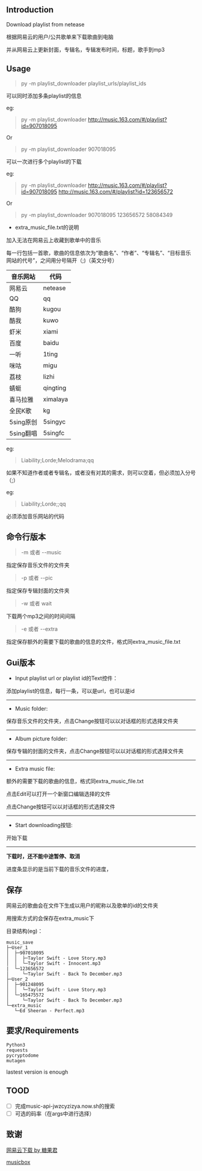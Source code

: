 ## Introduction

Download playlist from netease

根据网易云的用户/公共歌单来下载歌曲到电脑

并从网易云上更新封面，专辑名，专辑发布时间，标题，歌手到mp3

## Usage


> py -m  playlist_downloader playlist_urls/playlist_ids

可以同时添加多条playlist的信息

eg:

> py -m  playlist_downloader http://music.163.com/#/playlist?id=907018095

Or

> py -m  playlist_downloader 907018095

可以一次进行多个playlist的下载

eg:

> py -m  playlist_downloader http://music.163.com/#/playlist?id=907018095 http://music.163.com/#/playlist?id=123656572

Or

> py -m  playlist_downloader 907018095 123656572 58084349

 -  extra_music_file.txt的说明

加入无法在网易云上收藏到歌单中的音乐

每一行包括一首歌，歌曲的信息依次为“歌曲名”、“作者”、“专辑名”、“目标音乐网站的代号”，之间用分号隔开（;)（英文分号）

音乐网站|代码
---|---
网易云|netease
QQ|qq
酷狗|kugou
酷我|kuwo
虾米|xiami
百度|baidu
一听|1ting
咪咕|migu
荔枝|lizhi
蜻蜓|qingting
喜马拉雅|ximalaya
全民K歌|kg
5sing原创|5singyc
5sing翻唱|5singfc

eg:

> Liability;Lorde;Melodrama;qq

如果不知道作者或者专辑名，或者没有对其的需求，则可以空着，但必须加入分号（;）

eg:

> Liability;Lorde;;qq

必须添加音乐网站的代码

## 命令行版本

> -m 或者 --music

指定保存音乐文件的文件夹

> -p 或者 --pic

指定保存专辑封面的文件夹

> -w 或者 wait

下载两个mp3之间的时间间隔

> -e 或者 --extra

指定保存额外的需要下载的歌曲的信息的文件，格式同extra_music_file.txt

## Gui版本

 - Input playlist url or playlist id的Text控件：

 添加playlist的信息，每行一条，可以是url，也可以是id

---

 - Music folder:

 保存音乐文件的文件夹，点击Change按钮可以以对话框的形式选择文件夹

---

 - Album picture folder:

 保存专辑的封面的文件夹，点击Change按钮可以以对话框的形式选择文件夹

---

 - Extra music file:

 额外的需要下载的歌曲的信息，格式同extra_music_file.txt

 点击Edit可以打开一个新窗口编辑选择的文件

 点击Change按钮可以以对话框的形式选择文件

---
 - Start downloading按钮:

开始下载

---

**下载时，还不能中途暂停、取消**

进度条显示的是当前下载的音乐文件的进度，

## 保存

网易云的歌曲会在文件下生成以用户的昵称以及歌单的id的文件夹

用搜索方式的会保存在extra_music下

目录结构(eg)：
```
music_save
├─User_1
│  ├─907018095
│  │  ├─Taylor Swift - Love Story.mp3
│  │  └─Taylor Swift - Innocent.mp3
|  └─123656572
│     └─Taylor Swift - Back To December.mp3
├─User_2
│  ├─901248095
│  │  └─Taylor Swift - Love Story.mp3
│  └─165475572
│     └─Taylor Swift - Back To December.mp3
└─extra_music
   └─Ed Sheeran - Perfect.mp3
```


## 要求/Requirements

```
Python3
requests
pycryptodome
mutagen
```
lastest version is enough
## TOOD
- [ ] 完成music-api-jwzcyzizya.now.sh的搜索
- [ ] 可选的码率（在args中进行选择）

## 致谢

[网易云下载 by 糖果君](https://greasyfork.org/scripts/23222-%E7%BD%91%E6%98%93%E4%BA%91%E4%B8%8B%E8%BD%BD/code/%E7%BD%91%E6%98%93%E4%BA%91%E4%B8%8B%E8%BD%BD.user.js)

[musicbox](https://github.com/darknessomi/musicbox)